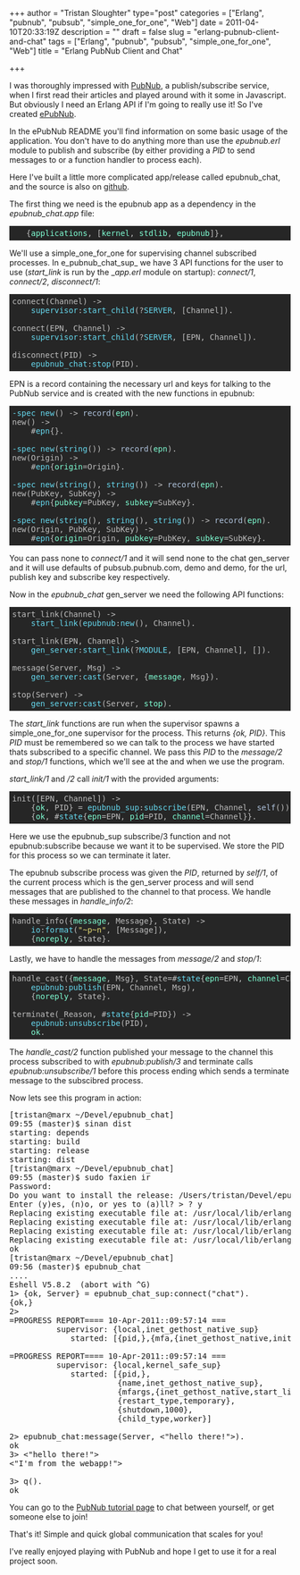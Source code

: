 +++
author = "Tristan Sloughter"
type="post"
categories = ["Erlang", "pubnub", "pubsub", "simple_one_for_one", "Web"]
date = 2011-04-10T20:33:19Z
description = ""
draft = false
slug = "erlang-pubnub-client-and-chat"
tags = ["Erlang", "pubnub", "pubsub", "simple_one_for_one", "Web"]
title = "Erlang PubNub Client and Chat"

+++

I was thoroughly impressed with [PubNub](http://pubnub.com), a publish/subscribe service, when I first read their articles and played around with it some in Javascript. But obviously I need an Erlang API if I'm going to really use it! So I've created [ePubNub](https://github.com/tsloughter/epubnub).  
  
In the ePubNub README you'll find information on some basic usage of the application. You don't have to do anything more than use the _epubnub.erl_ module to publish and subscribe (by either providing a _PID_ to send messages to or a function handler to process each).  
  
Here I've built a little more complicated app/release called epubnub_chat, and the source is also on [github](https://github.com/tsloughter/epubnub_chat).  
  
The first thing we need is the epubnub app as a dependency in the _epubnub_chat.app_ file:  
<pre style="color:#bebebe;background-color:#262626;overflow:auto;padding:5px;">   {<span style="color:#7fffd4;">applications</span>, [<span style="color:#7fffd4;">kernel</span>, <span style="color:#7fffd4;">stdlib</span>, <span style="color:#7fffd4;">epubnub</span>]},</pre>  
We'll use a simple_one_for_one for supervising channel subscribed processes. In e_pubnub_chat_sup_ we have 3 API functions for the user to use (_start_link_ is run by the __app.erl_ module on startup): _connect/1_, _connect/2_, _disconnect/1_:  
<pre style="color:#bebebe;background-color:#262626;overflow:auto;padding:5px;"><span style="color:# a6e22e;">connect</span>(<span style="color:# fd971f;">Channel</span>) -&gt;  
    <span style="color:#66d9ef;">supervisor</span>:<span style="color:#66d9ef;">start_child</span>(?<span style="color:#66d9ef;">SERVER</span>, [<span style="color:# fd971f;">Channel</span>]).  
  
<span style="color:# a6e22e;">connect</span>(<span style="color:# fd971f;">EPN</span>, <span style="color:# fd971f;">Channel</span>) -&gt;  
    <span style="color:#66d9ef;">supervisor</span>:<span style="color:#66d9ef;">start_child</span>(?<span style="color:#66d9ef;">SERVER</span>, [<span style="color:# fd971f;">EPN</span>, <span style="color:# fd971f;">Channel</span>]).  
  
<span style="color:# a6e22e;">disconnect</span>(<span style="color:# fd971f;">PID</span>) -&gt;  
    <span style="color:#66d9ef;">epubnub_chat</span>:<span style="color:#66d9ef;">stop</span>(<span style="color:# fd971f;">PID</span>).</pre>  
EPN is a record containing the necessary url and keys for talking to the PubNub service and is created with the new functions in epubnub:  
<pre style="color:#bebebe;background-color:#262626;overflow:auto;padding:5px;"><span style="color:#66d9ef;">-spec</span> <span style="color:#66d9ef;">new</span>() -&gt; <span style="color:#b0c4de;">record</span>(<span style="color:#7fffd4;">epn</span>).  
<span style="color:# a6e22e;">new</span>() -&gt;  
    #<span style="color:#66d9ef;">epn</span>{}.  
  
<span style="color:#66d9ef;">-spec</span> <span style="color:#66d9ef;">new</span>(<span style="color:#66d9ef;">string</span>()) -&gt; <span style="color:#b0c4de;">record</span>(<span style="color:#7fffd4;">epn</span>).  
<span style="color:# a6e22e;">new</span>(<span style="color:# fd971f;">Origin</span>) -&gt;  
    #<span style="color:#66d9ef;">epn</span>{<span style="color:#7fffd4;">origin</span>=<span style="color:# fd971f;">Origin</span>}.  
  
<span style="color:#66d9ef;">-spec</span> <span style="color:#66d9ef;">new</span>(<span style="color:#66d9ef;">string</span>(), <span style="color:#66d9ef;">string</span>()) -&gt; <span style="color:#b0c4de;">record</span>(<span style="color:#7fffd4;">epn</span>).  
<span style="color:# a6e22e;">new</span>(<span style="color:# fd971f;">PubKey</span>, <span style="color:# fd971f;">SubKey</span>) -&gt;  
    #<span style="color:#66d9ef;">epn</span>{<span style="color:#7fffd4;">pubkey</span>=<span style="color:# fd971f;">PubKey</span>, <span style="color:#7fffd4;">subkey</span>=<span style="color:# fd971f;">SubKey</span>}.  
  
<span style="color:#66d9ef;">-spec</span> <span style="color:#66d9ef;">new</span>(<span style="color:#66d9ef;">string</span>(), <span style="color:#66d9ef;">string</span>(), <span style="color:#66d9ef;">string</span>()) -&gt; <span style="color:#b0c4de;">record</span>(<span style="color:#7fffd4;">epn</span>).  
<span style="color:# a6e22e;">new</span>(<span style="color:# fd971f;">Origin</span>, <span style="color:# fd971f;">PubKey</span>, <span style="color:# fd971f;">SubKey</span>) -&gt;  
    #<span style="color:#66d9ef;">epn</span>{<span style="color:#7fffd4;">origin</span>=<span style="color:# fd971f;">Origin</span>, <span style="color:#7fffd4;">pubkey</span>=<span style="color:# fd971f;">PubKey</span>, <span style="color:#7fffd4;">subkey</span>=<span style="color:# fd971f;">SubKey</span>}.</pre>  
You can pass none to _connect/1_ and it will send none to the chat gen_server and it will use defaults of pubsub.pubnub.com, demo and demo, for the url, publish key and subscribe key respectively.  
  
Now in the _epubnub_chat_ gen_server we need the following API functions:  
<pre style="color:#bebebe;background-color:#262626;overflow:auto;padding:5px;"><span style="color:# a6e22e;">start_link</span>(<span style="color:# fd971f;">Channel</span>) -&gt;  
    <span style="color:#66d9ef;">start_link</span>(<span style="color:#66d9ef;">epubnub</span>:<span style="color:#66d9ef;">new</span>(), <span style="color:# fd971f;">Channel</span>).  
  
<span style="color:# a6e22e;">start_link</span>(<span style="color:# fd971f;">EPN</span>, <span style="color:# fd971f;">Channel</span>) -&gt;  
    <span style="color:#66d9ef;">gen_server</span>:<span style="color:#66d9ef;">start_link</span>(?<span style="color:#66d9ef;">MODULE</span>, [<span style="color:# fd971f;">EPN</span>, <span style="color:# fd971f;">Channel</span>], []).  
  
<span style="color:# a6e22e;">message</span>(<span style="color:# fd971f;">Server</span>, <span style="color:# fd971f;">Msg</span>) -&gt;  
    <span style="color:#66d9ef;">gen_server</span>:<span style="color:#66d9ef;">cast</span>(<span style="color:# fd971f;">Server</span>, {<span style="color:#7fffd4;">message</span>, <span style="color:# fd971f;">Msg</span>}).  
  
<span style="color:# a6e22e;">stop</span>(<span style="color:# fd971f;">Server</span>) -&gt;  
    <span style="color:#66d9ef;">gen_server</span>:<span style="color:#66d9ef;">cast</span>(<span style="color:# fd971f;">Server</span>, <span style="color:#7fffd4;">stop</span>).</pre>  
The _start_link_ functions are run when the supervisor spawns a simple_one_for_one supervisor for the process. This returns _{ok, PID}_. This _PID_ must be remembered so we can talk to the process we have started thats subscribed to a specific channel. We pass this _PID_ to the _message/2_ and _stop/1_ functions, which we'll see at the and when we use the program.  
  
_start_link/1_ and _/2_ call _init/1_ with the provided arguments:  
<pre style="color:#bebebe;background-color:#262626;overflow:auto;padding:5px;"><span style="color:# a6e22e;">init</span>([<span style="color:# fd971f;">EPN</span>, <span style="color:# fd971f;">Channel</span>]) -&gt;  
    {<span style="color:#7fffd4;">ok</span>, <span style="color:# fd971f;">PID</span>} = <span style="color:#66d9ef;">epubnub_sup</span>:<span style="color:#66d9ef;">subscribe</span>(<span style="color:# fd971f;">EPN</span>, <span style="color:# fd971f;">Channel</span>, <span style="color:#b0c4de;">self</span>()),  
    {<span style="color:#7fffd4;">ok</span>, #<span style="color:#66d9ef;">state</span>{<span style="color:#7fffd4;">epn</span>=<span style="color:# fd971f;">EPN</span>, <span style="color:#7fffd4;">pid</span>=<span style="color:# fd971f;">PID</span>, <span style="color:#7fffd4;">channel</span>=<span style="color:# fd971f;">Channel</span>}}.</pre>  
Here we use the epubnub_sup subscribe/3 function and not epubnub:subscribe because we want it to be supervised. We store the PID for this process so we can terminate it later.  
  
The epubnub subscribe process was given the _PID_, returned by _self/1_, of the current process which is the gen_server process and will send messages that are published to the channel to that process. We handle these messages in _handle_info/2_:  
<pre style="color:#bebebe;background-color:#262626;overflow:auto;padding:5px;"><span style="color:# a6e22e;">handle_info</span>({<span style="color:#7fffd4;">message</span>, <span style="color:# fd971f;">Message</span>}, <span style="color:# fd971f;">State</span>) -&gt;  
    <span style="color:#66d9ef;">io</span>:<span style="color:#66d9ef;">format</span>(<span style="color:#e6db74;">"~p~n"</span>, [<span style="color:# fd971f;">Message</span>]),  
    {<span style="color:#7fffd4;">noreply</span>, <span style="color:# fd971f;">State</span>}.</pre>  
Lastly, we have to handle the messages from _message/2_ and _stop/1_:  
<pre style="color:#bebebe;background-color:#262626;overflow:auto;padding:5px;"><span style="color:# a6e22e;">handle_cast</span>({<span style="color:#7fffd4;">message</span>, <span style="color:# fd971f;">Msg</span>}, <span style="color:# fd971f;">State</span>=#<span style="color:#66d9ef;">state</span>{<span style="color:#7fffd4;">epn</span>=<span style="color:# fd971f;">EPN</span>, <span style="color:#7fffd4;">channel</span>=<span style="color:# fd971f;">Channel</span>}) -&gt;  
    <span style="color:#66d9ef;">epubnub</span>:<span style="color:#66d9ef;">publish</span>(<span style="color:# fd971f;">EPN</span>, <span style="color:# fd971f;">Channel</span>, <span style="color:# fd971f;">Msg</span>),  
    {<span style="color:#7fffd4;">noreply</span>, <span style="color:# fd971f;">State</span>}.  
<span style="color:#75715e;">  
</span><span style="color:# a6e22e;">terminate</span>(<span style="color:# fd971f;">_Reason</span>, #<span style="color:#66d9ef;">state</span>{<span style="color:#7fffd4;">pid</span>=<span style="color:# fd971f;">PID</span>}) -&gt;  
    <span style="color:#66d9ef;">epubnub</span>:<span style="color:#66d9ef;">unsubscribe</span>(<span style="color:# fd971f;">PID</span>),  
    <span style="color:#7fffd4;">ok</span>.</pre>  
The _handle_cast/2_ function published your message to the channel this process subscribed to with _epubnub:publish/3_ and terminate calls _epubnub:unsubscribe/1_ before this process ending which sends a terminate message to the subscibred process.  
  
Now lets see this program in action:  
<pre>[tristan@marx ~/Devel/epubnub_chat]  
09:55 (master)$ sinan dist  
starting: depends  
starting: build  
starting: release  
starting: dist  
[tristan@marx ~/Devel/epubnub_chat]  
09:55 (master)$ sudo faxien ir  
Password:  
Do you want to install the release: /Users/tristan/Devel/epubnub_chat/_build/development/tar/epubnub_chat-0.0.1.tar.gz  
Enter (y)es, (n)o, or yes to (a)ll? &gt; ? y  
Replacing existing executable file at: /usr/local/lib/erlang/bin/epubnub_chat  
Replacing existing executable file at: /usr/local/lib/erlang/bin/5.8.2/epubnub_chat  
Replacing existing executable file at: /usr/local/lib/erlang/bin/erlware_release_start_helper  
Replacing existing executable file at: /usr/local/lib/erlang/bin/5.8.2/erlware_release_start_helper  
ok  
[tristan@marx ~/Devel/epubnub_chat]  
09:56 (master)$ epubnub_chat  
....  
Eshell V5.8.2  (abort with ^G)  
1&gt; {ok, Server} = epubnub_chat_sup:connect("chat").  
{ok,}  
2&gt;  
=PROGRESS REPORT==== 10-Apr-2011::09:57:14 ===  
          supervisor: {local,inet_gethost_native_sup}  
             started: [{pid,},{mfa,{inet_gethost_native,init,[[]]}}]  
  
=PROGRESS REPORT==== 10-Apr-2011::09:57:14 ===  
          supervisor: {local,kernel_safe_sup}  
             started: [{pid,},  
                       {name,inet_gethost_native_sup},  
                       {mfargs,{inet_gethost_native,start_link,[]}},  
                       {restart_type,temporary},  
                       {shutdown,1000},  
                       {child_type,worker}]  
  
2&gt; epubnub_chat:message(Server, &lt;"hello there!"&gt;).  
ok  
3&gt; &lt;"hello there!"&gt;  
&lt;"I'm from the webapp!"&gt;  
  
3&gt; q().  
ok</pre>  
You can go to the [PubNub tutorial page](http://www.pubnub.com/blog/build-real-time-web-apps-easy) to chat between yourself, or get someone else to join!  
  
That's it! Simple and quick global communication that scales for you!  
  
I've really enjoyed playing with PubNub and hope I get to use it for a real project soon.

